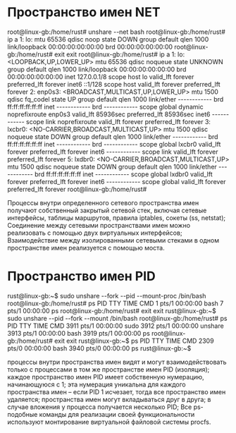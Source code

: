 # Пространство имен NET

root@linux-gb:/home/rust# unshare --net bash
root@linux-gb:/home/rust# ip a
1: lo: <LOOPBACK> mtu 65536 qdisc noop state DOWN group default qlen 1000
    link/loopback 00:00:00:00:00:00 brd 00:00:00:00:00:00
root@linux-gb:/home/rust# exit
exit
root@linux-gb:/home/rust# ip a
1: lo: <LOOPBACK,UP,LOWER_UP> mtu 65536 qdisc noqueue state UNKNOWN group default qlen 1000
    link/loopback 00:00:00:00:00:00 brd 00:00:00:00:00:00
    inet 127.0.0.1/8 scope host lo
       valid_lft forever preferred_lft forever
    inet6 ::1/128 scope host
       valid_lft forever preferred_lft forever
2: enp0s3: <BROADCAST,MULTICAST,UP,LOWER_UP> mtu 1500 qdisc fq_codel state UP group default qlen 1000
    link/ether ------------ brd ff:ff:ff:ff:ff:ff
    inet ------------ brd ------------ scope global dynamic noprefixroute enp0s3
       valid_lft 85936sec preferred_lft 85936sec
    inet6 ------------ scope link noprefixroute
       valid_lft forever preferred_lft forever
3: lxcbr0: <NO-CARRIER,BROADCAST,MULTICAST,UP> mtu 1500 qdisc noqueue state DOWN group default qlen 1000
    link/ether ------------ brd ff:ff:ff:ff:ff:ff
    inet ------------ brd ------------ scope global lxcbr0
       valid_lft forever preferred_lft forever
    inet6 ------------ scope link
       valid_lft forever preferred_lft forever
5: lxdbr0: <NO-CARRIER,BROADCAST,MULTICAST,UP> mtu 1500 qdisc noqueue state DOWN group default qlen 1000
    link/ether ------------ brd ff:ff:ff:ff:ff:ff
    inet ------------ scope global lxdbr0
       valid_lft forever preferred_lft forever
    inet6 ------------ scope global
       valid_lft forever preferred_lft forever
root@linux-gb:/home/rust#

Процессы внутри определенного сетевого пространства имен получают собственный закрытый сетевой стек, включая сетевые интерфейсы, таблицы маршрутов, правила iptables, сокеты (ss, netstat);
Соединение между сетевыми пространствами имен можно реализовать с помощью двух виртуальных интерфейсов;
Взаимодействие между изолированными сетевыми стеками в одном пространстве имен реализуется с помощью моста.
  
# Пространство имен PID
  
rust@linux-gb:~$ sudo unshare --fork --pid --mount-proc  /bin/bash
root@linux-gb:/home/rust# ps
    PID TTY          TIME CMD
      1 pts/1    00:00:00 bash
      7 pts/1    00:00:00 ps
root@linux-gb:/home/rust# exit
exit
rust@linux-gb:~$ sudo unshare --pid --fork --mount /bin/bash
root@linux-gb:/home/rust# ps
    PID TTY          TIME CMD
   3911 pts/1    00:00:00 sudo
   3912 pts/1    00:00:00 unshare
   3913 pts/1    00:00:00 bash
   3919 pts/1    00:00:00 ps
root@linux-gb:/home/rust# exit
exit
rust@linux-gb:~$ ps
    PID TTY          TIME CMD
   2309 pts/0    00:00:00 bash
   3940 pts/0    00:00:00 ps
rust@linux-gb:~$

процессы внутри пространства имен видят и могут взаимодействовать только с процессами в том же пространстве имен PID (изоляция);
каждое пространство имен PID имеет собственную нумерацию, начинающуюся с 1;
эта нумерация уникальна для каждого пространства имен – если PID 1 исчезает, тогда все пространство имен удаляется;
пространства имен могут вкладываться друг в друга;
в случае вложения у процесса получается несколько PID;
Все ps-подобные команды для реализации своей функциональности используют монтирование виртуальной файловой системы procfs.
